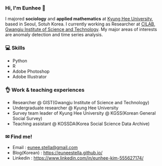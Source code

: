 ### Hi, I'm Eunhee 👋

I majored **sociology** and **applied mathematics** at [Kyung Hee University](https://www.khu.ac.kr/eng/main/index.do), based in Seoul, Sotuh Korea. I currently working as Researcher at [CILAB](https://cilab.gist.ac.kr/hp/), [Gwangju Institute of Science and Technology](https://www.gist.ac.kr/en/main.html). My major areas of interests are anomaly detection and time series analysis.

### 💻 Skills
- Python
- R
- Adobe Photoshop
- Adobe Illustrator

### 👌 Work & teaching experiences
- Researcher @ GIST(Gwangju Institute of Science and Technology)
- Undergraduate researcher @ Kyung Hee University
- Survey team leader of Kyung Hee University @ KGSS(Korean General Social Survey)
- Teaching assistant @ KOSSDA(Korea Social Science Data Archive)

### ✉ Find me!
- Email : eunee.stella@gmail.com
- Blog(Korean) : https://euneestella.github.io/
- Linkedin : https://www.linkedin.com/in/eunhee-kim-555627174/

